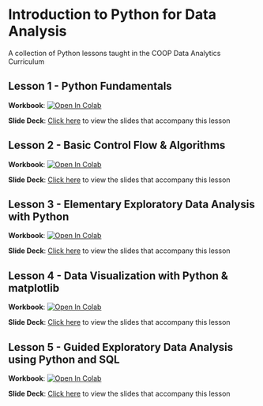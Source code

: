 # Introduction to Python for Data Analysis
A collection of Python lessons taught in the COOP Data Analytics Curriculum

## Lesson 1 - Python Fundamentals
**Workbook**: <a href="https://colab.research.google.com/github/freestackinitiative/COOP-PythonLessons/blob/main/lessons/lesson1/Lesson%201.ipynb" target="_blank">
  <img src="https://colab.research.google.com/assets/colab-badge.svg" alt="Open In Colab"/>
</a>

**Slide Deck**: [Click here](lessons/lesson1/Welcome%20to%20Python%20(part%201).pptx) to view the slides that accompany this lesson

## Lesson 2 - Basic Control Flow & Algorithms
**Workbook**: <a href="https://colab.research.google.com/github/freestackinitiative/COOP-PythonLessons/blob/main/lessons/lesson2/Lesson%202.ipynb" target="_blank">
  <img src="https://colab.research.google.com/assets/colab-badge.svg" alt="Open In Colab"/>
</a>

**Slide Deck**: [Click here](lessons/lesson2/Introduction%20to%20Python%20-%20Python%20102.pptx) to view the slides that accompany this lesson

## Lesson 3 - Elementary Exploratory Data Analysis with Python
**Workbook**: <a href="https://colab.research.google.com/github/freestackinitiative/COOP-PythonLessons/blob/main/lessons/lesson3/Lesson%203.ipynb" target="_blank" >
  <img src="https://colab.research.google.com/assets/colab-badge.svg" alt="Open In Colab"/>
</a>

**Slide Deck**: [Click here](lessons/lesson3/Introduction%20to%20Pandas%20-%20Python%20103.pptx) to view the slides that accompany this lesson

## Lesson 4 - Data Visualization with Python & matplotlib
**Workbook**: <a href="https://colab.research.google.com/github/freestackinitiative/COOP-PythonLessons/blob/main/lessons/lesson4/Lesson%204.ipynb" target="_blank" >
  <img src="https://colab.research.google.com/assets/colab-badge.svg" alt="Open In Colab"/>
</a>

**Slide Deck**: [Click here](lessons/lesson4/Introduction%20to%20Data%20Visualization%20in%20Python%20-%20Python%20104.pptx) to view the slides that accompany this lesson

## Lesson 5 - Guided Exploratory Data Analysis using Python and SQL
**Workbook**: <a href="https://colab.research.google.com/github/freestackinitiative/COOP-PythonLessons/blob/main/lessons/lesson5/Python%20105%20-%20Exploratory%20Data%20Analysis" target="_blank" >
  <img src="https://colab.research.google.com/assets/colab-badge.svg" alt="Open In Colab"/>
</a>

**Slide Deck**: [Click here](lessons/lesson5/Exploratory%20Data%20Analysis%20in%20Python%20-%20Python%20105.pptx) to view the slides that accompany this lesson